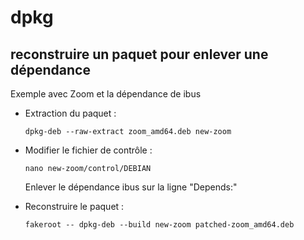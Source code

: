 # dpkg

## reconstruire un paquet pour enlever une dépendance

Exemple avec Zoom et la dépendance de ibus

- Extraction du paquet :

      dpkg-deb --raw-extract zoom_amd64.deb new-zoom
 
- Modifier le fichier de contrôle :

      nano new-zoom/control/DEBIAN

  Enlever le dépendance ibus sur la ligne "Depends:"

- Reconstruire le paquet :

      fakeroot -- dpkg-deb --build new-zoom patched-zoom_amd64.deb